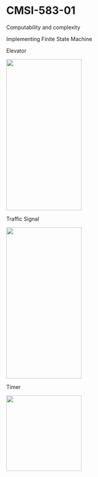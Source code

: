 # CMSI-583-01
Computability and complexity 

Implementing Finite State Machine

Elevator


<img src="https://github.com/sgowdaks/CMSI-583-01/blob/main/gifs/Elevator.gif" width="200" height="400">


Traffic Signal


<img src="https://github.com/sgowdaks/CMSI-583-01/blob/main/gifs/Traffic-signal.gif" width="200" height="400">



Timer


<img src="https://github.com/sgowdaks/CMSI-583-01/blob/main/gifs/Timer.gif" width="200" height="200">


